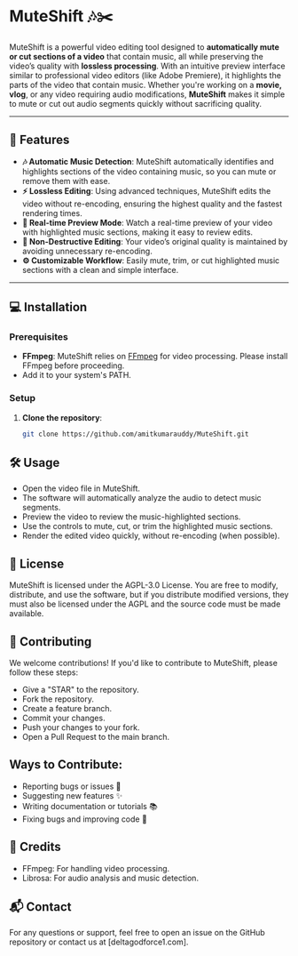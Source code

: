 # MuteShift 🎶✂️

MuteShift is a powerful video editing tool designed to **automatically mute or cut sections of a video** that contain music, all while preserving the video’s quality with **lossless processing**. With an intuitive preview interface similar to professional video editors (like Adobe Premiere), it highlights the parts of the video that contain music. Whether you're working on a **movie, vlog**, or any video requiring audio modifications, **MuteShift** makes it simple to mute or cut out audio segments quickly without sacrificing quality.

---

## 🚀 Features

- **🎶 Automatic Music Detection**: MuteShift automatically identifies and highlights sections of the video containing music, so you can mute or remove them with ease.
- **⚡ Lossless Editing**: Using advanced techniques, MuteShift edits the video without re-encoding, ensuring the highest quality and the fastest rendering times.
- **👀 Real-time Preview Mode**: Watch a real-time preview of your video with highlighted music sections, making it easy to review edits.
- **🔧 Non-Destructive Editing**: Your video’s original quality is maintained by avoiding unnecessary re-encoding.
- **⚙️ Customizable Workflow**: Easily mute, trim, or cut highlighted music sections with a clean and simple interface.

---

## 💻 Installation

### Prerequisites
- **FFmpeg**: MuteShift relies on [FFmpeg](https://ffmpeg.org/download.html) for video processing. Please install FFmpeg before proceeding.
- Add it to your system's PATH.

### Setup

1. **Clone the repository**:
   ```bash
   git clone https://github.com/amitkumarauddy/MuteShift.git

## 🛠️ Usage

- Open the video file in MuteShift.
- The software will automatically analyze the audio to detect music segments.
- Preview the video to review the music-highlighted sections.
- Use the controls to mute, cut, or trim the highlighted music sections.
- Render the edited video quickly, without re-encoding (when possible).

## 📜 License
MuteShift is licensed under the AGPL-3.0 License.
You are free to modify, distribute, and use the software, but if you distribute modified versions, they must also be licensed under the AGPL and the source code must be made available.

## 🤝 Contributing
We welcome contributions! If you'd like to contribute to MuteShift, please follow these steps:

- Give a "STAR" to the repository.
- Fork the repository.
- Create a feature branch.
- Commit your changes.
- Push your changes to your fork.
- Open a Pull Request to the main branch.

## Ways to Contribute:
- Reporting bugs or issues 🐞
- Suggesting new features ✨
- Writing documentation or tutorials 📚
- Fixing bugs and improving code 🔧

## 🎥 Credits
- FFmpeg: For handling video processing.
- Librosa: For audio analysis and music detection.

## 📬 Contact
For any questions or support, feel free to open an issue on the GitHub repository or contact us at [deltagodforce1.com].
